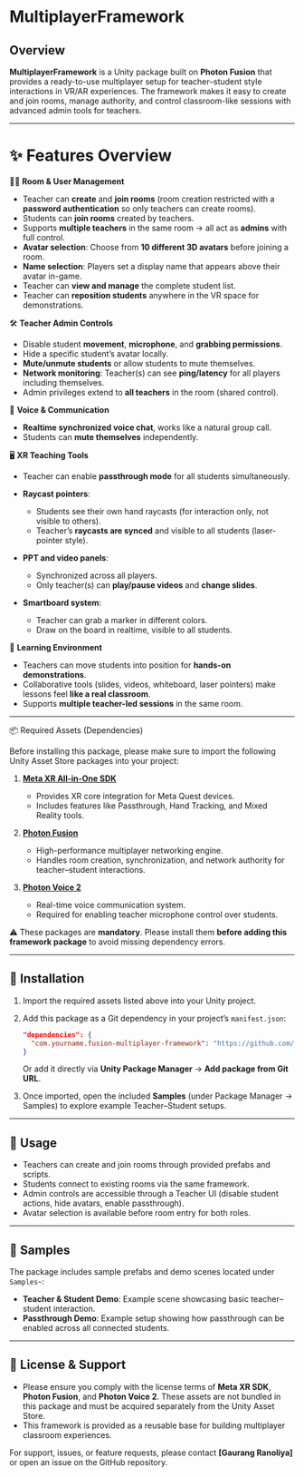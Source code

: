 # MultiplayerFramework

## Overview

**MultiplayerFramework** is a Unity package built on **Photon Fusion** that provides a ready-to-use multiplayer setup for teacher–student style interactions in VR/AR experiences. The framework makes it easy to create and join rooms, manage authority, and control classroom-like sessions with advanced admin tools for teachers.

---

# ✨ Features Overview

 👩‍🏫 **Room & User Management**

* Teacher can **create** and **join rooms** (room creation restricted with a **password authentication** so only teachers can create rooms).
* Students can **join rooms** created by teachers.
* Supports **multiple teachers** in the same room → all act as **admins** with full control.
* **Avatar selection**: Choose from **10 different 3D avatars** before joining a room.
* **Name selection**: Players set a display name that appears above their avatar in-game.
* Teacher can **view and manage** the complete student list.
* Teacher can **reposition students** anywhere in the VR space for demonstrations.

 🛠️ **Teacher Admin Controls**

* Disable student **movement**, **microphone**, and **grabbing permissions**.
* Hide a specific student’s avatar locally.
* **Mute/unmute students** or allow students to mute themselves.
* **Network monitoring**: Teacher(s) can see **ping/latency** for all players including themselves.
* Admin privileges extend to **all teachers** in the room (shared control).

 🎤 **Voice & Communication**

* **Realtime synchronized voice chat**, works like a natural group call.
* Students can **mute themselves** independently.

 🖥️ **XR Teaching Tools**

* Teacher can enable **passthrough mode** for all students simultaneously.
* **Raycast pointers**:

  * Students see their own hand raycasts (for interaction only, not visible to others).
  * Teacher’s **raycasts are synced** and visible to all students (laser-pointer style).
* **PPT and video panels**:

  * Synchronized across all players.
  * Only teacher(s) can **play/pause videos** and **change slides**.
* **Smartboard system**:

  * Teacher can grab a marker in different colors.
  * Draw on the board in realtime, visible to all students.

 🔧 **Learning Environment**

* Teachers can move students into position for **hands-on demonstrations**.
* Collaborative tools (slides, videos, whiteboard, laser pointers) make lessons feel **like a real classroom**.
* Supports **multiple teacher-led sessions** in the same room.

---

📦 Required Assets (Dependencies)

Before installing this package, please make sure to import the following Unity Asset Store packages into your project:

1. [**Meta XR All-in-One SDK**](https://assetstore.unity.com/packages/tools/integration/meta-xr-all-in-one-sdk-269657)

   * Provides XR core integration for Meta Quest devices.
   * Includes features like Passthrough, Hand Tracking, and Mixed Reality tools.

2. [**Photon Fusion**](https://assetstore.unity.com/packages/p/photon-fusion-267958)

   * High-performance multiplayer networking engine.
   * Handles room creation, synchronization, and network authority for teacher–student interactions.

3. [**Photon Voice 2**](https://assetstore.unity.com/packages/p/photon-voice-2-130518)

   * Real-time voice communication system.
   * Required for enabling teacher microphone control over students.

⚠️ These packages are **mandatory**. Please install them **before adding this framework package** to avoid missing dependency errors.

---

## 🔧 Installation

1. Import the required assets listed above into your Unity project.

2. Add this package as a Git dependency in your project’s `manifest.json`:

   ```json
   "dependencies": {
     "com.yourname.fusion-multiplayer-framework": "https://github.com/yourname/FusionMultiplayerFramework.git#1.0.0"
   }
   ```

   Or add it directly via **Unity Package Manager** → **Add package from Git URL**.

3. Once imported, open the included **Samples** (under Package Manager → Samples) to explore example Teacher–Student setups.

---

## 📖 Usage

* Teachers can create and join rooms through provided prefabs and scripts.
* Students connect to existing rooms via the same framework.
* Admin controls are accessible through a Teacher UI (disable student actions, hide avatars, enable passthrough).
* Avatar selection is available before room entry for both roles.

---

## 🧩 Samples

The package includes sample prefabs and demo scenes located under `Samples~`:

* **Teacher & Student Demo**: Example scene showcasing basic teacher–student interaction.
* **Passthrough Demo**: Example setup showing how passthrough can be enabled across all connected students.

---

## 📄 License & Support

* Please ensure you comply with the license terms of **Meta XR SDK**, **Photon Fusion**, and **Photon Voice 2**. These assets are not bundled in this package and must be acquired separately from the Unity Asset Store.
* This framework is provided as a reusable base for building multiplayer classroom experiences.

For support, issues, or feature requests, please contact **[Gaurang Ranoliya]** or open an issue on the GitHub repository.